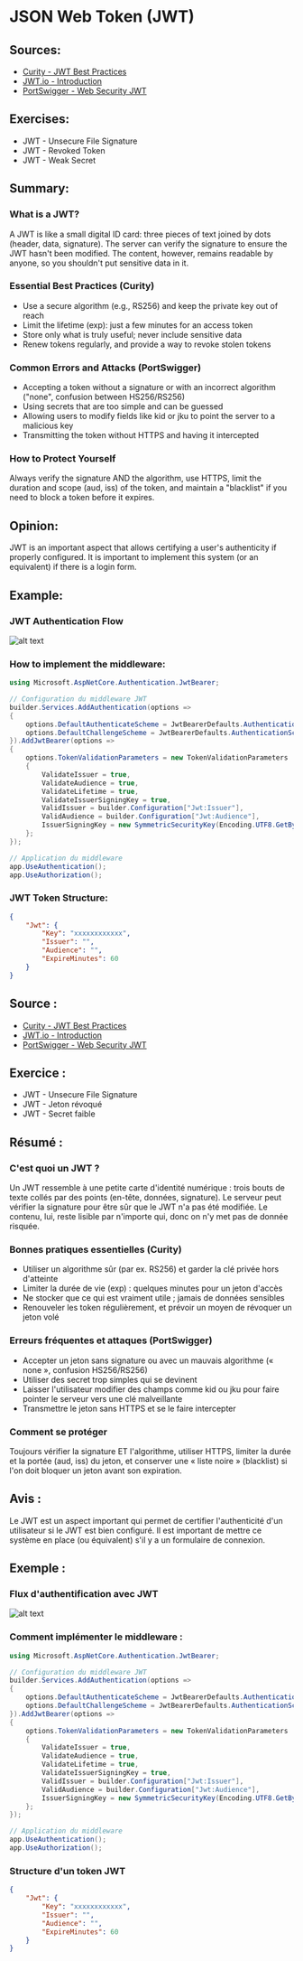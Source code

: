 # JSON Web Token (JWT)

## Sources:

-   [Curity - JWT Best Practices](https://curity.io/resources/learn/jwt-best-practices/)
-   [JWT.io - Introduction](https://jwt.io/introduction)
-   [PortSwigger - Web Security JWT](https://portswigger.net/web-security/jwt)

## Exercises:

-   JWT - Unsecure File Signature
-   JWT - Revoked Token
-   JWT - Weak Secret

## Summary:

### What is a JWT?

A JWT is like a small digital ID card: three pieces of text joined by dots
(header, data, signature). The server can verify the signature to ensure the JWT
hasn't been modified. The content, however, remains readable by anyone, so you
shouldn't put sensitive data in it.

### Essential Best Practices (Curity)

-   Use a secure algorithm (e.g., RS256) and keep the private key out of reach
-   Limit the lifetime (exp): just a few minutes for an access token
-   Store only what is truly useful; never include sensitive data
-   Renew tokens regularly, and provide a way to revoke stolen tokens

### Common Errors and Attacks (PortSwigger)

-   Accepting a token without a signature or with an incorrect algorithm
    ("none", confusion between HS256/RS256)
-   Using secrets that are too simple and can be guessed
-   Allowing users to modify fields like kid or jku to point the server to a
    malicious key
-   Transmitting the token without HTTPS and having it intercepted

### How to Protect Yourself

Always verify the signature AND the algorithm, use HTTPS, limit the duration and
scope (aud, iss) of the token, and maintain a "blacklist" if you need to block a
token before it expires.

## Opinion:

JWT is an important aspect that allows certifying a user's authenticity if
properly configured. It is important to implement this system (or an equivalent)
if there is a login form.

## Example:

### JWT Authentication Flow

![alt text](../image/JWT.png "Logo Title Text 1")

### How to implement the middleware:

```csharp
using Microsoft.AspNetCore.Authentication.JwtBearer;

// Configuration du middleware JWT
builder.Services.AddAuthentication(options =>
{
    options.DefaultAuthenticateScheme = JwtBearerDefaults.AuthenticationScheme;
    options.DefaultChallengeScheme = JwtBearerDefaults.AuthenticationScheme;
}).AddJwtBearer(options =>
{
    options.TokenValidationParameters = new TokenValidationParameters
    {
        ValidateIssuer = true,
        ValidateAudience = true,
        ValidateLifetime = true,
        ValidateIssuerSigningKey = true,
        ValidIssuer = builder.Configuration["Jwt:Issuer"],
        ValidAudience = builder.Configuration["Jwt:Audience"],
        IssuerSigningKey = new SymmetricSecurityKey(Encoding.UTF8.GetBytes(builder.Configuration["Jwt:Key"]))
    };
});

// Application du middleware
app.UseAuthentication();
app.UseAuthorization();
```

### JWT Token Structure:

```json
{
    "Jwt": {
        "Key": "xxxxxxxxxxxx",
        "Issuer": "",
        "Audience": "",
        "ExpireMinutes": 60
    }
}
```

## Source :

-   [Curity - JWT Best Practices](https://curity.io/resources/learn/jwt-best-practices/)
-   [JWT.io - Introduction](https://jwt.io/introduction)
-   [PortSwigger - Web Security JWT](https://portswigger.net/web-security/jwt)

## Exercice :

-   JWT - Unsecure File Signature
-   JWT - Jeton révoqué
-   JWT - Secret faible

## Résumé :

### C'est quoi un JWT ?

Un JWT ressemble à une petite carte d'identité numérique : trois bouts de texte
collés par des points (en-tête, données, signature). Le serveur peut vérifier la
signature pour être sûr que le JWT n'a pas été modifiée. Le contenu, lui, reste
lisible par n'importe qui, donc on n'y met pas de donnée risquée.

### Bonnes pratiques essentielles (Curity)

-   Utiliser un algorithme sûr (par ex. RS256) et garder la clé privée hors
    d'atteinte
-   Limiter la durée de vie (exp) : quelques minutes pour un jeton d'accès
-   Ne stocker que ce qui est vraiment utile ; jamais de données sensibles
-   Renouveler les token régulièrement, et prévoir un moyen de révoquer un jeton
    volé

### Erreurs fréquentes et attaques (PortSwigger)

-   Accepter un jeton sans signature ou avec un mauvais algorithme (« none »,
    confusion HS256/RS256)
-   Utiliser des secret trop simples qui se devinent
-   Laisser l'utilisateur modifier des champs comme kid ou jku pour faire
    pointer le serveur vers une clé malveillante
-   Transmettre le jeton sans HTTPS et se le faire intercepter

### Comment se protéger

Toujours vérifier la signature ET l'algorithme, utiliser HTTPS, limiter la durée
et la portée (aud, iss) du jeton, et conserver une « liste noire » (blacklist)
si l'on doit bloquer un jeton avant son expiration.

## Avis :

Le JWT est un aspect important qui permet de certifier l'authenticité d'un
utilisateur si le JWT est bien configuré. Il est important de mettre ce système
en place (ou équivalent) s'il y a un formulaire de connexion.

## Exemple :

### Flux d'authentification avec JWT

![alt text](../image/JWT.png "Logo Title Text 1")

### Comment implémenter le middleware :

```csharp
using Microsoft.AspNetCore.Authentication.JwtBearer;

// Configuration du middleware JWT
builder.Services.AddAuthentication(options =>
{
    options.DefaultAuthenticateScheme = JwtBearerDefaults.AuthenticationScheme;
    options.DefaultChallengeScheme = JwtBearerDefaults.AuthenticationScheme;
}).AddJwtBearer(options =>
{
    options.TokenValidationParameters = new TokenValidationParameters
    {
        ValidateIssuer = true,
        ValidateAudience = true,
        ValidateLifetime = true,
        ValidateIssuerSigningKey = true,
        ValidIssuer = builder.Configuration["Jwt:Issuer"],
        ValidAudience = builder.Configuration["Jwt:Audience"],
        IssuerSigningKey = new SymmetricSecurityKey(Encoding.UTF8.GetBytes(builder.Configuration["Jwt:Key"]))
    };
});

// Application du middleware
app.UseAuthentication();
app.UseAuthorization();
```

### Structure d'un token JWT

```json
{
    "Jwt": {
        "Key": "xxxxxxxxxxxx",
        "Issuer": "",
        "Audience": "",
        "ExpireMinutes": 60
    }
}
```
